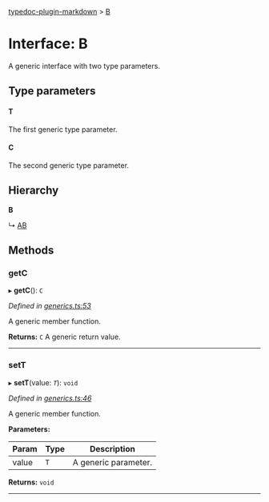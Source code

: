 [typedoc-plugin-markdown](../README.md) > [B](../interfaces/b.md)

# Interface: B

A generic interface with two type parameters.

## Type parameters
#### T 

The first generic type parameter.

#### C 

The second generic type parameter.

## Hierarchy

**B**

↳  [AB](ab.md)

## Methods

###  getC

▸ **getC**(): `C`

*Defined in [generics.ts:53](https://bitbucket.org/owner/repository_name/src/master/src/generics.ts?fileviewer&amp;#x3D;file-view-default#generics.ts-53)*

A generic member function.

**Returns:** `C`
A generic return value.

___

###  setT

▸ **setT**(value: *`T`*): `void`

*Defined in [generics.ts:46](https://bitbucket.org/owner/repository_name/src/master/src/generics.ts?fileviewer&amp;#x3D;file-view-default#generics.ts-46)*

A generic member function.

**Parameters:**

| Param | Type | Description |
| ------ | ------ | ------ |
| value | `T`   |  A generic parameter. |

**Returns:** `void`

___

